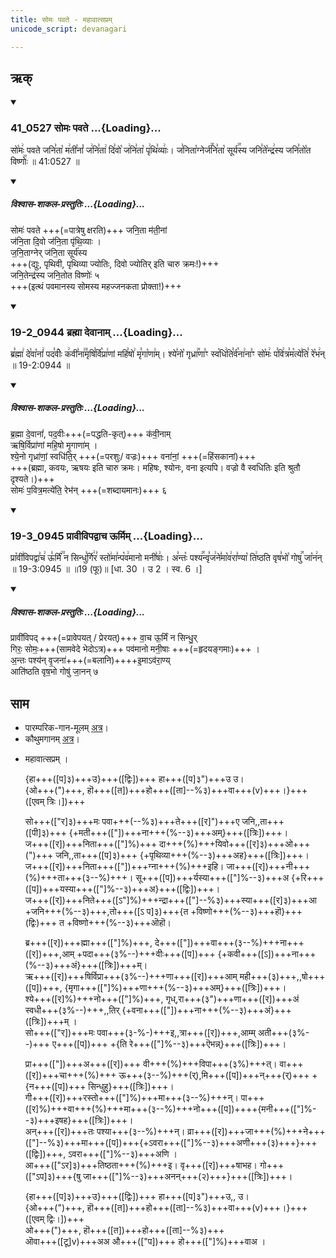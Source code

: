 ```yaml
---
title: सोमः पवते - महावात्सप्रम्
unicode_script: devanagari

---
```

## ऋक्
<div class="js_include" includetitle="false" newlevelforh1="3" unfilled url="/vedAH_sAma/kauthumam/saMhitA/vishvAsa-prastutiH/1_pUrvArchikaH/6/1/41_0527_somaH_pavate.md">
<details open><summary><h3>41_0527 सोमः पवते ...{Loading}...</h3></summary>

सो꣡मः꣢ पवते जनि꣣ता꣡ म꣢ती꣣नां꣡ ज꣢नि꣣ता꣢ दि꣣वो꣡ ज꣢नि꣣ता꣡ पृ꣢थि꣣व्याः꣢। ज꣣निता꣡ग्नेर्ज꣢꣯नि꣣ता꣡ सूर्य꣢꣯स्य जनि꣣ते꣡न्द्र꣢स्य जनि꣣तो꣡त विष्णोः꣢꣯ ॥ 41:0527 ॥

<div class="js_include" newlevelforh1="2" title="विश्वास-शाकल-प्रस्तुतिः" unfilled="" url="/vedAH_Rk/shAkalam/saMhitA/vishvAsa-prastutiH/09/096/05_somaH_pavate.md">
<details open><summary><h5>विश्वास-शाकल-प्रस्तुतिः ...{Loading}...</h5></summary>


सोमः॑ पवते +++(=पात्रेषु क्षरति)+++ जनि॒ता म॑ती॒नां  
ज॑नि॒ता दि॒वो ज॑नि॒ता पृ॑थि॒व्याः ।  
ज॒नि॒ताग्नेर् ज॑नि॒ता सूर्य॑स्य  
+++(द्युः, पृथिवी, पृथिव्या ज्योतिः, दिवो ज्योतिर् इति चारु क्रमः!)+++  
जनि॒तेन्द्र॑स्य जनि॒तोत विष्णोः॑ ५  
+++(इत्थं पवमानस्य सोमस्य महज्जनकता प्रोक्ता!)+++

</details>
</div>
</details>
</div>
<div class="js_include" includetitle="false" newlevelforh1="3" unfilled url="/vedAH_sAma/kauthumam/saMhitA/vishvAsa-prastutiH/4_uttarArchikaH/3/1/19-2_0944_brahmA_devAnAm.md">
<details open><summary><h3>19-2_0944 ब्रह्मा देवानाम् ...{Loading}...</h3></summary>

ब्र꣣ह्मा꣢ दे꣣वा꣡नां꣢ पद꣣वीः꣡ क꣢वी꣣ना꣢꣫मृषि꣣र्वि꣡प्रा꣢णां महि꣣षो꣢ मृ꣣गा꣡णा꣢म्। श्ये꣣नो꣡ गृध्रा꣢꣯णा꣣ꣳ स्व꣡धि꣢ति꣣र्व꣡ना꣢ना꣣ꣳ सो꣡मः꣢ प꣣वि꣢त्र꣣म꣡त्ये꣢ति꣣ रे꣡भ꣢न् ॥ 19-2:0944 ॥

<div class="js_include" newlevelforh1="2" title="विश्वास-शाकल-प्रस्तुतिः" unfilled="" url="/vedAH_Rk/shAkalam/saMhitA/vishvAsa-prastutiH/09/096/06_brahmA_devAnAM.md">
<details open><summary><h5>विश्वास-शाकल-प्रस्तुतिः ...{Loading}...</h5></summary>


ब्र॒ह्मा दे॒वानां॑, पद॒वीः+++(=पद्धति-कृत्)+++ क॑वी॒नाम्  
ऋषि॒र्विप्रा॑णां महि॒षो मृ॒गाणा॑म् ।  
श्ये॒नो गृध्रा॑णां॒ स्वधि॑ति॒र् +++(=परशुः/ वज्रः)+++ वना॑नां॒ +++(=हिंसकानां)+++  
+++(ब्रह्मा, कवयः, ऋषयः इति चारु क्रमः। महिषः, श्योनः, वना इत्यपि। वज्रो वै स्वधितिः इति श्रुतौ दृश्यते।)+++  
सोमः॑ प॒वित्र॒मत्ये॑ति॒ रेभ॑न् +++(=शब्दायमानः)+++ ६  

</details>
</div>
</details>
</div>
<div class="js_include" includetitle="false" newlevelforh1="3" unfilled url="/vedAH_sAma/kauthumam/saMhitA/vishvAsa-prastutiH/4_uttarArchikaH/3/1/19-3_0945_prAvIvipadvAcha_Urmim.md">
<details open><summary><h3>19-3_0945 प्रावीविपद्वाच ऊर्मिम् ...{Loading}...</h3></summary>

प्रा꣡वी꣢विपद्वा꣣च꣢ ऊ꣣र्मिं꣢꣫ न सिन्धु꣣र्गि꣢र꣣ स्तो꣢मा꣣न्प꣡व꣢मानो मनी꣣षाः꣢। अ꣣न्तः꣡ पश्य꣢꣯न्वृ꣣ज꣢ने꣣मा꣡व꣢रा꣣ण्या꣡ ति꣢ष्ठति वृष꣣भो꣡ गोषु꣢꣯ जा꣡न꣢न् ॥ 19-3:0945 ॥ ॥19 (फू)॥ [धा. 30 । उ 2 । स्व. 6 ।]

<div class="js_include" newlevelforh1="2" title="विश्वास-शाकल-प्रस्तुतिः" unfilled="" url="/vedAH_Rk/shAkalam/saMhitA/vishvAsa-prastutiH/09/096/07_prAvIvipadvAcha_UrmiM.md">
<details open><summary><h5>विश्वास-शाकल-प्रस्तुतिः ...{Loading}...</h5></summary>

प्रावी॑विपद् +++(=प्रावेपयत् / प्रेरयत्)+++ वा॒च ऊ॒र्मिं न सिन्धु॒र्  
गिरः॒ सोमः॒+++(सामवेदे भेदोऽत्र)+++ पव॑मानो मनी॒षाः +++(=हृदयङ्गमाः)+++ ।  
अ॒न्तः पश्य॑न् वृ॒जना॑+++(=बलानि)++++इ॒माऽव॑रा॒ण्य्  
आति॑ष्ठति वृष॒भो गोषु॑ जा॒नन् ७  
</details>
</div>
</details>
</div>  


## साम

- पारम्परिक-गान-मूलम् [अत्र](https://sanskritdocuments.org/sites/pssramanujaswamy/AASHEERVACHANA%20SAAMAANI.pdf&sa=D&ust=1542425956296000)।
- कौथुमगानम् [अत्र](https://archive.org/details/SamaVedaSanhitaWithSayanabhashyaVolume3SatyavrataSamasrami1876bis_201804/page/n590)।
- <div caption="रामानुजार्यः 1974 " class="audioEmbed" src="https://archive
.org/download/jaiminIya-sAma-gAna-paravastu-tradition-rAmAnuja/mahAvAtsapram.mp3"></div>
<div caption="गोपालार्यः 2015  " class="audioEmbed" src="https://archive
.org/download/jaiminIya-sAma-gAna-paravastu-tradition-gopAla-2015/mahAvAtsapram.mp3"></div>
<div caption="गोपालपवनयोर् अनुवचनम् 2015 1x" class="audioEmbed" src="https://archive
.org/download/jaiminIya-sAma-gAna-paravastu-tradition-anuvachanam-gopAla-pavana-2015/mahAvAtsapram.mp3"></div>
<div caption="गोपालपवनयोर् अनुवचनम् 2015 1.5x" class="audioEmbed" src="https://archive
.org/download/jaiminIya-sAma-gAna-paravastu-tradition-anuvachanam-gopAla-pavana-2015-150p-speed/mahAvAtsapram.mp3"></div>


महावात्सप्रम् ।

{हा+++([प]३)+++उ}+++([द्विः])+++ हा+++([प]३")+++उ उ।  
{ओ+++(")+++, हॊ+++([त])+++हो+++([ता]--%३)+++वा+++(v)+++।}+++([एवम् त्रिः।])+++  

सो+++(["र]३)+++मः पवा+++(--%३)+++ते+++([र]")+++ए जनि,,ता+++([पी]३)+++ {+मती+++(["])+++ना+++(%--३)+++अम्}+++([त्रिः])+++।  
ज+++([र])+++निता+++(["]%)+++ दा+++(%)+++यिवो+++([र]३)+++ओ+++(")+++ जनि,,ता+++([प]३)+++ {+पृथिव्या+++(%--३)+++अह}+++([त्रिः])+++।  
ज+++([र])+++निता+++(["])+++ग्ना+++(%)+++इहि। जा+++([र])+++नी+++(%)+++ता+++(३--%)+++। सू+++([प])+++र्यस्या+++(["]%--३)+++अ {+रि+++([प])+++यस्या+++(["]%--३)+++अ}+++([द्विः])+++।  
ज+++([र])+++निते+++([ऽ"]%)+++न्द्रा+++(["]--%३)+++स्या+++([र]३)+++आ +जनि+++(%--३)+++,तो+++([ऽ प]३)+++{त +विष्णो+++(%--३)+++हॊ}+++(द्विः)+++ त +विष्णो+++(%--३)+++ऒहॊ।  

ब्र+++([र])+++ह्मा+++(["]%)+++, दे+++(["])+++वा+++(३--%)+++ना+++([र])+++,आम् +पदा+++(३%--)+++वीः+++([प])+++ {+कवी+++([ऽ])+++ना+++(%--३)+++अं}+++([त्रिः])+++म्।  
ऋ+++([र])+++षिर्विप्रा+++(३%--)+++णा+++([र])+++आम् मही+++(३)+++,,षो+++([प])+++, {मृगा+++(["]%)+++णा+++(%--३)+++अम्}+++([त्रिः])+++।  
श्ये+++([र]%)+++नो+++(["]%)+++, गृध्,रा+++(३")+++णा+++([र])+++अं स्वधी+++(३%--)+++,,तिर् {+वना+++(["])+++ना+++(%--३)+++अं}+++([त्रिः])+++म् ।  
सो+++(["र])+++मः पवा+++(३-%-)+++इ,,त्रा+++([र])+++,आम्म् अती+++(३%--)+++ ए+++([प])+++ +{ति रे+++(["]%--३)+++ऎभन्न्}+++([त्रिः])+++।


प्रा+++(["])+++अ+++([र])+++ वी+++(%)+++विपा+++(३%)+++त्। वा+++([र])+++चा+++(%)+++ ऊ+++(३--%)+++(र्),मि+++([प])+++न्+++(र्)+++ +{न+++([प])+++ सिन्धुहु}+++([त्रिः])+++।  
गी+++([र])+++रस्तो+++(["]%)+++मा+++(३--%)+++न्। पा+++([र]%)+++वा+++(%)+++मा+++(३--%)+++नो+++([प])++++{मनी+++(["]%--३)+++इषह}+++([त्रिः])+++।  
अन्+++([र])+++तः पश्या+++(३--%)+++न्। व्रा+++([र])+++जा+++(%)+++ने+++(["]--%३)+++मा+++([प])+++{+ऽवरा+++(["]%--३)+++अणी+++(३)+++}+++([द्विः])+++, ऽवरा+++(["]%--३)+++अणि ।  
आ+++(["ऽर]३)+++तिष्ठता+++(%)+++इ। वृ+++([र])+++षाभह। गो+++(["ऽप]३)+++{षु जा+++(["]%--३)+++अनन्+++(२)+++}+++([त्रिः])+++।  

{हा+++([प]३)+++उ}+++([द्विः])+++ हा+++([प]३")+++उ,, उ।  
{ओ+++(")+++, हॊ+++([त])+++हो+++([ता]--%३)+++वा+++(v)+++।}+++([एवम् द्विः।])+++  
ओ+++(")+++, हॊ+++([त])+++हो+++([ता]--%३)+++  
ऒवा+++([टू]v)+++अअ औ+++(["प])+++ हो+++(["]%)+++वाअ ।
